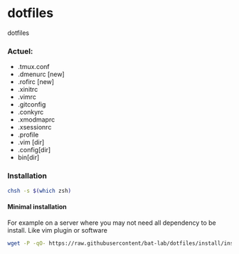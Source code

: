 dotfiles
========

dotfiles

### Actuel: 

* .tmux.conf
* .dmenurc  [new]
* .rofirc [new]
* .xinitrc
* .vimrc
* .gitconfig
* .conkyrc
* .xmodmaprc
* .xsessionrc
* .profile 
* .vim [dir]
* .config[dir]
*  bin[dir]

### Installation 

```sh
chsh -s $(which zsh)  
```

#### Minimal installation

For example on a server where you may not need all dependency to be install.
Like vim plugin or software

```sh
wget -P -qO- https://raw.githubusercontent/bat-lab/dotfiles/install/install.sh | bash 
```




